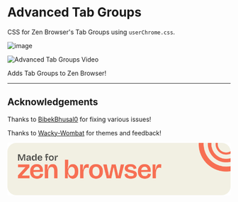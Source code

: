 # Advanced Tab Groups  

CSS for Zen Browser's Tab Groups using `userChrome.css`. 

<img width="161" height="325" alt="image" src="https://github.com/user-attachments/assets/fdcb26fd-548c-40eb-b682-0e6afc95a0cb" />

![Advanced Tab Groups Video](https://github.com/user-attachments/assets/37a5bc34-6b87-4ce2-900c-2e2c5ebfc125)

Adds Tab Groups to Zen Browser!

---

## Acknowledgements
Thanks to [BibekBhusal0](https://github.com/BibekBhusal0) for fixing various issues!

Thanks to [Wacky-Wombat](https://github.com/Wacky-Wombat) for themes and feedback!

<img src="https://github.com/heyitszenithyt/zen-browser-badges/raw/fb14dcd72694b7176d141c774629df76af87514e/light/zen-badge-light.png" alt="Made For Zen Badge">
